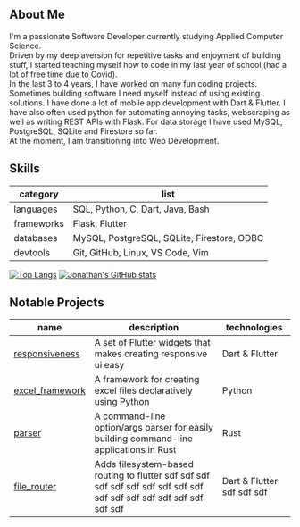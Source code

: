 ## About Me
I'm a passionate Software Developer currently studying Applied Computer Science.  
Driven by my deep aversion for repetitive tasks and enjoyment of building stuff, I started teaching myself how to code in my last year of school (had a lot of free time due to Covid).  
In the last 3 to 4 years, I have worked on many fun coding projects. Sometimes building software I need myself instead of using existing solutions. I have done a lot of mobile app development with Dart & Flutter. I have also often used python for automating annoying tasks, webscraping as well as writing REST APIs with Flask. For data storage I have used MySQL, PostgreSQL, SQLite and Firestore so far.  
At the moment, I am transitioning into Web Development.

## Skills
|category|list|
|----------|------|
|languages|SQL, Python, C, Dart, Java, Bash|
|frameworks|Flask, Flutter|
|databases|MySQL, PostgreSQL, SQLite, Firestore, ODBC|
|devtools|Git, GitHub, Linux, VS Code, Vim|

[![Top Langs](https://github-readme-stats.vercel.app/api/top-langs/?username=TheUltimateOptimist&layout=compact&langs_count=11&theme=radical&hide=CMake,TeX,c%2B%2B,Swift&exclude_repo=TheUltimateOptimist,studium,TheUltimateOptimist.github.io)](https://github.com/anuraghazra/github-readme-stats)
[![Jonathan's GitHub stats](https://github-readme-stats.vercel.app/api?username=TheUltimateOptimist&show_icons=true&hide_rank=true&theme=radical)](https://github.com/anuraghazra/github-readme-stats) 


## Notable Projects
|name|description|technologies|
|------------|----|-----------|
|[responsiveness](https://github.com/TheUltimateOptimist/responsiveness)|A set of Flutter widgets that makes creating responsive ui easy|Dart & Flutter|
|[excel_framework](https://github.com/TheUltimateOptimist/excel_framework)|A framework for creating excel files declaratively using Python|Python|
|[parser](https://github.com/TheUltimateOptimist/parser)|A command-line option/args parser for easily building command-line applications in Rust|Rust|
|[file_router](https://github.com/TheUltimateOptimist/file_router)|Adds filesystem-based routing to flutter sdf sdf sdf  sdf sdf sdf sdf sdf sdf sdf sdf sdf sdf sdf sdf sdf sdf sdf sdf|Dart & Flutter sdf sdf sdf|

<!--
**TheUltimateOptimist/TheUltimateOptimist** is a ✨ _special_ ✨ repository because its `README.md` (this file) appears on your GitHub profile.

Here are some ideas to get you started:

- 🔭 I’m currently working on ...
- 🌱 I’m currently learning ...
- 👯 I’m looking to collaborate on ...
- 🤔 I’m looking for help with ...
- 💬 Ask me about ...
- 📫 How to reach me: ...
- 😄 Pronouns: ...
- ⚡ Fun fact: ...
-->
